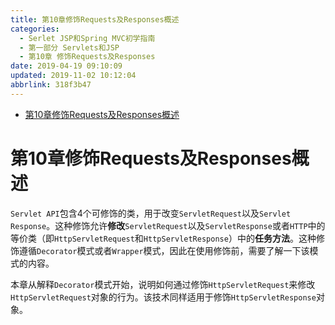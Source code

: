 ```yaml
---
title: 第10章修饰Requests及Responses概述
categories: 
  - Serlet JSP和Spring MVC初学指南
  - 第一部分 Servlets和JSP
  - 第10章 修饰Requests及Responses
date: 2019-04-19 09:10:09
updated: 2019-11-02 10:12:04
abbrlink: 318f3b47
---
```

<div id='my_toc'>

- [第10章修饰Requests及Responses概述](/JavaReadingNotes/318f3b47/#第10章修饰Requests及Responses概述)

</div>
<!--more-->
<script>if (navigator.platform.toLowerCase() == 'win32'){document.getElementById('my_toc').style.display = 'none';}</script>

<!--end-->
# 第10章修饰Requests及Responses概述 #
`Servlet API`包含4个可修饰的类，用于改变`ServletRequest`以及`Servlet Response`。这种修饰允许**修改**`ServletRequest`以及`ServletResponse`或者`HTTP`中的等价类（即`HttpServletRequest`和`HttpServletResponse`）中的**任务方法**。这种修饰遵循`Decorator`模式或者`Wrapper`模式，因此在使用修饰前，需要了解一下该模式的内容。

本章从解释`Decorator`模式开始，说明如何通过修饰`HttpServletRequest`来修改`HttpServletRequest`对象的行为。该技术同样适用于修饰`HttpServletResponse`对象。
